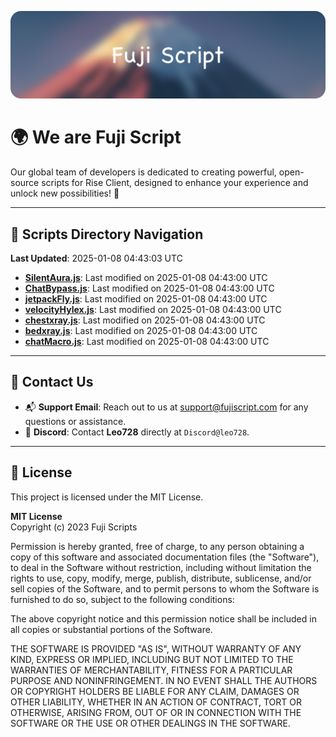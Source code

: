 ![Banner](.github/b.webp)

# 🌍 **We are Fuji Script**

Our global team of developers is dedicated to creating powerful, open-source scripts for Rise Client, designed to enhance your experience and unlock new possibilities! 🌟

---
<!-- SCRIPTS_NAVIGATION_START -->
## 📂 **Scripts Directory Navigation**

**Last Updated**: 2025-01-08 04:43:03 UTC

- **[SilentAura.js](scripts/SilentAura.js)**: Last modified on 2025-01-08 04:43:00 UTC
- **[ChatBypass.js](scripts/ChatBypass.js)**: Last modified on 2025-01-08 04:43:00 UTC
- **[jetpackFly.js](scripts/jetpackFly.js)**: Last modified on 2025-01-08 04:43:00 UTC
- **[velocityHylex.js](scripts/velocityHylex.js)**: Last modified on 2025-01-08 04:43:00 UTC
- **[chestxray.js](scripts/chestxray.js)**: Last modified on 2025-01-08 04:43:00 UTC
- **[bedxray.js](scripts/bedxray.js)**: Last modified on 2025-01-08 04:43:00 UTC
- **[chatMacro.js](scripts/chatMacro.js)**: Last modified on 2025-01-08 04:43:00 UTC

<!-- SCRIPTS_NAVIGATION_END -->

---

## 💬 **Contact Us**  
- 📬 **Support Email**: Reach out to us at [support@fujiscript.com](mailto:support@fujiscript.com) for any questions or assistance.  
- 💬 **Discord**: Contact **Leo728** directly at `Discord@leo728`.

---

## 📜 **License**

This project is licensed under the MIT License.  

**MIT License**  
Copyright (c) 2023 Fuji Scripts  

Permission is hereby granted, free of charge, to any person obtaining a copy of this software and associated documentation files (the "Software"), to deal in the Software without restriction, including without limitation the rights to use, copy, modify, merge, publish, distribute, sublicense, and/or sell copies of the Software, and to permit persons to whom the Software is furnished to do so, subject to the following conditions:  

The above copyright notice and this permission notice shall be included in all copies or substantial portions of the Software.  

THE SOFTWARE IS PROVIDED "AS IS", WITHOUT WARRANTY OF ANY KIND, EXPRESS OR IMPLIED, INCLUDING BUT NOT LIMITED TO THE WARRANTIES OF MERCHANTABILITY, FITNESS FOR A PARTICULAR PURPOSE AND NONINFRINGEMENT. IN NO EVENT SHALL THE AUTHORS OR COPYRIGHT HOLDERS BE LIABLE FOR ANY CLAIM, DAMAGES OR OTHER LIABILITY, WHETHER IN AN ACTION OF CONTRACT, TORT OR OTHERWISE, ARISING FROM, OUT OF OR IN CONNECTION WITH THE SOFTWARE OR THE USE OR OTHER DEALINGS IN THE SOFTWARE.  

